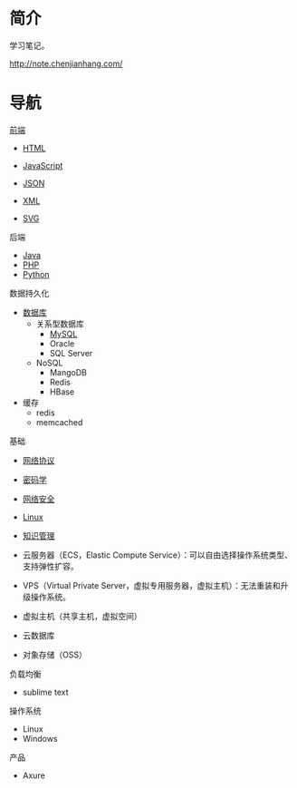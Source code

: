 # 简介

学习笔记。

http://note.chenjianhang.com/


# 导航

[前端](/front-end.html)

* [HTML](/html.html)
* [JavaScript](/javascript.html)
* [JSON](/json.html)

* [XML](/xml.html)
* [SVG](/svg.html)

后端

* [Java](/java.html)
* [PHP](/php.html)
* [Python](/python.html)

数据持久化

* [数据库](/database.html)
    * 关系型数据库
        * [MySQL](/mysql.html)
        * Oracle
        * SQL Server
    * NoSQL
        * MangoDB
        * Redis
        * HBase
* 缓存
    * redis
    * memcached
    
基础

* [网络协议](/network-protocol.html)
* [密码学](/cryptology.html)
* [网络安全](/web-security.html)

* [Linux](/linux.html)

* [知识管理](/knowledge-management.html)

* 云服务器（ECS，Elastic Compute Service）：可以自由选择操作系统类型、支持弹性扩容。
* VPS（Virtual Private Server，虚拟专用服务器，虚拟主机）：无法重装和升级操作系统。
* 虚拟主机（共享主机，虚拟空间）
* 云数据库
* 对象存储（OSS）

负载均衡

* sublime text

操作系统

* Linux
* Windows

产品

* Axure

